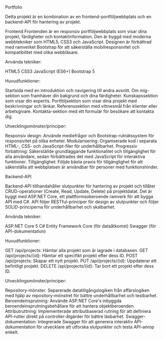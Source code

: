 Portfolio


Detta projekt är en kombination av en frontend-portföljwebbplats och en backend-API för hantering av projekt.

Frontend
Frontenden är en responsiv portföljwebbplats som visar dina projekt, färdigheter och kontaktinformation. Den är byggd med moderna webbtekniker som HTML5, CSS3 och JavaScript. 
Designen är förbättrad med ramverket Bootstrap för att säkerställa mobilresponsivitet och kompatibilitet med olika webbläsare.

Använda tekniker:

HTML5
CSS3
JavaScript (ES6+)
Bootstrap 5


Huvudfunktioner:

Startsida med en introduktion och navigering till andra avsnitt.
Om mig-sektion som framhäver din bakgrund och dina färdigheter.
Kunskapssektion som visar din expertis.
Portföljsektion som visar dina projekt med beskrivningar och länkar.
Referenssektion med vittnesmål från klienter eller arbetsgivare.
Kontakta-sektion med ett formulär för besökare att kontakta dig.

Utvecklingsmönster/principer:

Responsiv design: Använde mediefrågor och Bootstrap-rutnätssystem för responsivitet på olika enheter.
Modularisering: Organiserade kod i separata HTML-, CSS- och JavaScript-filer för underhållbarhet.
Progressiv förbättring: Säkerställde grundläggande funktionalitet och tillgänglighet för alla användare, sedan förbättrades det med JavaScript för interaktiva funktioner.
Tillgänglighet: Följde bästa praxis för tillgänglighet för att säkerställa att webbplatsen är användbar för personer med funktionshinder.

Backend-API

Backend-API tillhandahåller slutpunkter för hantering av projekt och tillåter CRUD-operationer (Create, Read, Update, Delete) på projektdatat. Det är byggt med ASP.NET Core, ett plattformsoberoende ramverk för att bygga API
med C#. API följer RESTful-principer för design av slutpunkter och följer SOLID-principerna för underhållbarhet och skalbarhet.

Använda tekniker:

ASP.NET Core 5
C#
Entity Framework Core (för dataåtkomst)
Swagger (för API-dokumentation)


Huvudfunktioner:

GET /api/projects: Hämtar alla projekt som är lagrade i databasen.
GET /api/projects/{id}: Hämtar ett specifikt projekt efter dess ID.
POST /api/projects: Skapar ett nytt projekt.
PUT /api/projects/{id}: Uppdaterar ett befintligt projekt.
DELETE /api/projects/{id}: Tar bort ett projekt efter dess ID.

Utvecklingsmönster/principer:

Repository-mönster: Separerade datatillgångslogiken från affärslogiken med hjälp av repository-mönstret för bättre underhållbarhet och testbarhet.
Beroendeinsprutning: Använde ASP.NET Core's inbyggda beroendeinsprutningsbehållare för att hantera objektberoenden.
Attributruttning: Implementerade attributbaserad rutning för att definiera API-rutter direkt på controller-åtgärder för bättre läsbarhet.
Swagger-dokumentation: Integrerade Swagger för att generera interaktiv API-dokumentation för utvecklare att utforska slutpunkter och testa API-anrop enkelt.
